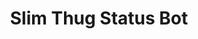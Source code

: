 ---
ee_id: '27'
site: '1'
type: '2'
long_id: 2005-007 Slim Thug Status Bot
url: 2005-007-slim-thug-status-bot
year: '2005'
medium: Software
commission:
add_credit:
dims:
pitch: "<p>​Bot which allows a user to ask chat user Slim Thug if his album has gone
  platinum.</p>"
ps:
live_url:
related:
title: Slim Thug Status Bot
youtube:
imgs: "{filedir_1}slim-thug-2005-007-screenshot-database-ih.jpg"
subheading:
year2: '2005'
download:
add_credits:
related_code:
! '':
layout: things-i-made
---